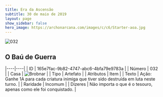 ```yaml
---
title: Era da Ascensão
subtitle: 30 de maio de 2019
layout: page
show_sidebar: false
hero_image: https://archonarcana.com/images/c/c6/Starter-aoa.jpg
---
```


![032](https://cdn.keyforgegame.com/media/card_front/pt/435_032_RCW94G253Q9R_pt.png)

## O Baú de Guerra

|----|----|
| ID | 165e7fac-9b82-4747-abc6-4bfa79e9783a |
| Número | 032 |
| Casa | ![Brobnar](https://archonarcana.com/images/thumb/e/e0/Brobnar.png/22px-Brobnar.png "Brobnar") |
| Tipo | Artefato |
| Atributos | Item |
| Texto | Ação: Ganhe 1A para cada criatura inimiga que tiver sido destruída em luta neste turno. |
| Raridade | Incomum |
| Dizeres | Não importa o que é o tesouro, apenas  como ele foi conquistado. |